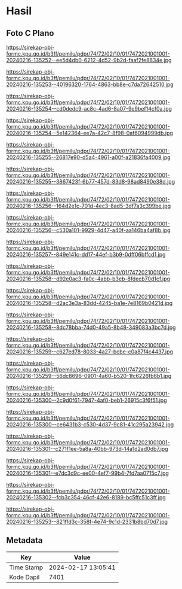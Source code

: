 # Hasil

## Foto C Plano

https://sirekap-obj-formc.kpu.go.id/b3ff/pemilu/pdpr/74/72/02/10/01/7472021001001-20240216-135252--ee5d4db0-6212-4d52-9b2d-faaf2fe8834e.jpg

https://sirekap-obj-formc.kpu.go.id/b3ff/pemilu/pdpr/74/72/02/10/01/7472021001001-20240216-135253--40196320-1764-4863-bb8e-c7da72642510.jpg

https://sirekap-obj-formc.kpu.go.id/b3ff/pemilu/pdpr/74/72/02/10/01/7472021001001-20240216-135254--cd0dedc9-ac8c-4ad6-8a07-9e9bef14cf0a.jpg

https://sirekap-obj-formc.kpu.go.id/b3ff/pemilu/pdpr/74/72/02/10/01/7472021001001-20240216-135254--5e142364-ee7a-42c7-8f98-0af6094999db.jpg

https://sirekap-obj-formc.kpu.go.id/b3ff/pemilu/pdpr/74/72/02/10/01/7472021001001-20240216-135255--26817e90-d5a4-4961-a00f-a21836fa4009.jpg

https://sirekap-obj-formc.kpu.go.id/b3ff/pemilu/pdpr/74/72/02/10/01/7472021001001-20240216-135255--3867423f-6b77-457d-83d8-98ad8490e38d.jpg

https://sirekap-obj-formc.kpu.go.id/b3ff/pemilu/pdpr/74/72/02/10/01/7472021001001-20240216-135256--164d2e1c-701d-4ec3-8ad5-3df7a3c399be.jpg

https://sirekap-obj-formc.kpu.go.id/b3ff/pemilu/pdpr/74/72/02/10/01/7472021001001-20240216-135256--c530a101-9929-4d47-a40f-aa146ba4af8b.jpg

https://sirekap-obj-formc.kpu.go.id/b3ff/pemilu/pdpr/74/72/02/10/01/7472021001001-20240216-135257--849e141c-dd17-44ef-b3b9-0dff06bffcd1.jpg

https://sirekap-obj-formc.kpu.go.id/b3ff/pemilu/pdpr/74/72/02/10/01/7472021001001-20240216-135258--d92e0ac3-fa0c-4abb-b3eb-8fdecb70d1cf.jpg

https://sirekap-obj-formc.kpu.go.id/b3ff/pemilu/pdpr/74/72/02/10/01/7472021001001-20240216-135258--d2ac3e3a-83dd-4245-ba1e-7e8169b0421d.jpg

https://sirekap-obj-formc.kpu.go.id/b3ff/pemilu/pdpr/74/72/02/10/01/7472021001001-20240216-135258--8dc78bba-74d0-49a5-8b48-349083a3bc7d.jpg

https://sirekap-obj-formc.kpu.go.id/b3ff/pemilu/pdpr/74/72/02/10/01/7472021001001-20240216-135259--c627ed78-8033-4a27-bcbe-c0a87f4c4437.jpg

https://sirekap-obj-formc.kpu.go.id/b3ff/pemilu/pdpr/74/72/02/10/01/7472021001001-20240216-135259--56dc8696-0901-4a60-b520-1fc6226fb6b1.jpg

https://sirekap-obj-formc.kpu.go.id/b3ff/pemilu/pdpr/74/72/02/10/01/7472021001001-20240216-135300--2c9d0f61-7947-4af0-beb1-26915c3f6f51.jpg

https://sirekap-obj-formc.kpu.go.id/b3ff/pemilu/pdpr/74/72/02/10/01/7472021001001-20240216-135300--ce6431b3-c530-4d37-9c81-41c295a23942.jpg

https://sirekap-obj-formc.kpu.go.id/b3ff/pemilu/pdpr/74/72/02/10/01/7472021001001-20240216-135301--c271f1ee-5a8a-40bb-973d-14a1d2ad0db7.jpg

https://sirekap-obj-formc.kpu.go.id/b3ff/pemilu/pdpr/74/72/02/10/01/7472021001001-20240216-135301--e7dc3d9c-ee00-4ef7-99b4-7fd7aa0715c7.jpg

https://sirekap-obj-formc.kpu.go.id/b3ff/pemilu/pdpr/74/72/02/10/01/7472021001001-20240216-135302--fcb3c354-46cf-42e6-8189-bc5ffc51c3ff.jpg

https://sirekap-obj-formc.kpu.go.id/b3ff/pemilu/pdpr/74/72/02/10/01/7472021001001-20240216-135253--821ffd3c-358f-4e74-9c1d-2331b8bd70d7.jpg


## Metadata

| Key        | Value               |
| ---------- | ------------------- |
| Time Stamp | 2024-02-17 13:05:41 |
| Kode Dapil | 7401                |



